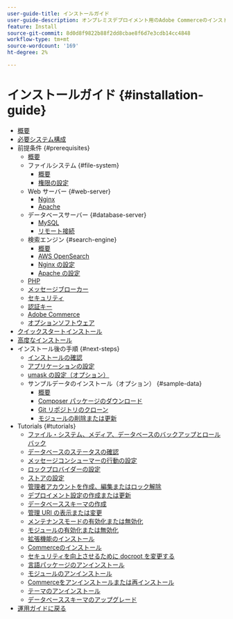 ```yaml
---
user-guide-title: インストールガイド
user-guide-description: オンプレミスデプロイメント用のAdobe Commerceのインストール方法を説明します。
feature: Install
source-git-commit: 8d0d8f9822b88f2dd8cbae8f6d7e3cdb14cc4848
workflow-type: tm+mt
source-wordcount: '169'
ht-degree: 2%

---
```



# インストールガイド {#installation-guide}

- [概要](overview.md)
- [必要システム構成](system-requirements.md)
- 前提条件 {#prerequisites}
   - [概要](prerequisites/overview.md)
   - ファイルシステム {#file-system}
      - [概要](prerequisites/file-system/overview.md)
      - [権限の設定](prerequisites/file-system/configure-permissions.md)
   - Web サーバー {#web-server}
      - [Nginx](prerequisites/web-server/nginx.md)
      - [Apache](prerequisites/web-server/apache.md)
   - データベースサーバー {#database-server}
      - [MySQL](prerequisites/database/mysql.md)
      - [リモート接続](prerequisites/database/mysql-remote.md)
   - 検索エンジン {#search-engine}
      - [概要](prerequisites/search-engine/overview.md)
      - [AWS OpenSearch](prerequisites/search-engine/aws-opensearch.md)
      - [Nginx の設定](prerequisites/search-engine/configure-nginx.md)
      - [Apache の設定](prerequisites/search-engine/configure-apache.md)
   - [PHP](prerequisites/php-settings.md)
   - [メッセージブローカー](prerequisites/rabbitmq.md)
   - [セキュリティ](prerequisites/security.md)
   - [認証キー](prerequisites/authentication-keys.md)
   - [Adobe Commerce](prerequisites/commerce.md)
   - [オプションソフトウェア](prerequisites/optional-software.md)
- [クイックスタートインストール](composer.md)
- [高度なインストール](advanced.md)
- インストール後の手順 {#next-steps}
   - [インストールの確認](next-steps/verify.md)
   - [アプリケーションの設定](next-steps/configuration.md)
   - [umask の設定（オプション）](next-steps/set-umask.md)
   - サンプルデータのインストール（オプション） {#sample-data}
      - [概要](sample-data/overview.md)
      - [Composer パッケージのダウンロード](sample-data/composer-packages.md)
      - [Git リポジトリのクローン](sample-data/git-repositories.md)
      - [モジュールの削除または更新](sample-data/remove-or-update.md)
- Tutorials {#tutorials}
   - [ファイル・システム、メディア、データベースのバックアップとロールバック](tutorials/backup.md)
   - [データベースのステータスの確認](tutorials/database-status.md)
   - [メッセージコンシューマーの行動の設定](tutorials/message-consumers.md)
   - [ロックプロバイダーの設定](tutorials/lock-provider.md)
   - [ストアの設定](tutorials/store.md)
   - [管理者アカウントを作成、編集またはロック解除](tutorials/admin.md)
   - [デプロイメント設定の作成または更新](tutorials/deployment.md)
   - [データベーススキーマの作成](tutorials/database.md)
   - [管理 URI の表示または変更](tutorials/admin-uri.md)
   - [メンテナンスモードの有効化または無効化](tutorials/maintenance-mode.md)
   - [モジュールの有効化または無効化](tutorials/manage-modules.md)
   - [拡張機能のインストール](tutorials/extensions.md)
   - [Commerceのインストール](tutorials/install.md)
   - [セキュリティを向上させるために docroot を変更する](tutorials/docroot.md)
   - [言語パッケージのアンインストール](tutorials/language-packages.md)
   - [モジュールのアンインストール](tutorials/uninstall-modules.md)
   - [Commerceをアンインストールまたは再インストール](tutorials/uninstall.md)
   - [テーマのアンインストール](tutorials/themes.md)
   - [データベーススキーマのアップグレード](tutorials/database-upgrade.md)
- [運用ガイドに戻る](https://experienceleague.adobe.com/docs/commerce-operations/operational-guides/home.html)
